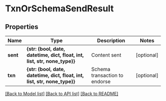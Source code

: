 # TxnOrSchemaSendResult


## Properties
Name | Type | Description | Notes
------------ | ------------- | ------------- | -------------
**sent** | **{str: (bool, date, datetime, dict, float, int, list, str, none_type)}** | Content sent | [optional] 
**txn** | **{str: (bool, date, datetime, dict, float, int, list, str, none_type)}** | Schema transaction to endorse | [optional] 

[[Back to Model list]](../README.md#documentation-for-models) [[Back to API list]](../README.md#documentation-for-api-endpoints) [[Back to README]](../README.md)


